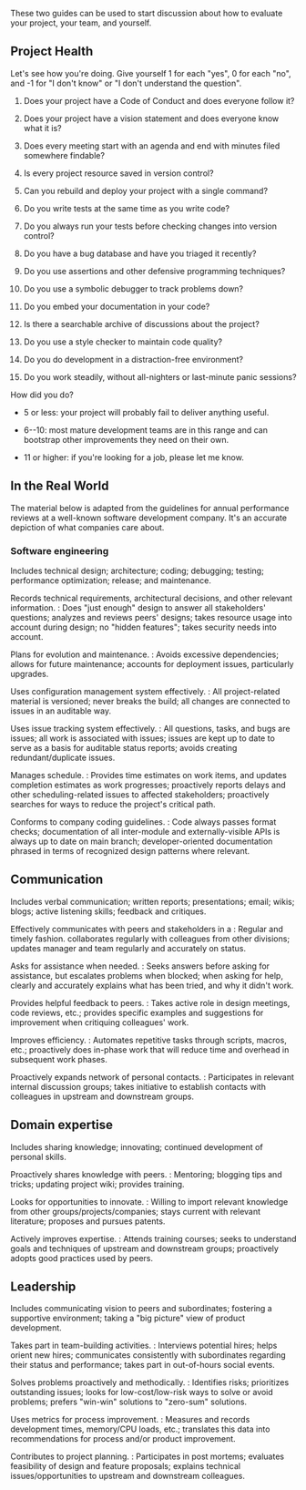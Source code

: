 ---
---

These two guides can be used to start discussion about how to evaluate your project,
your team,
and yourself.

## Project Health

Let's see how you're doing.  Give yourself 1 for each "yes", 0 for each "no",
and -1 for "I don't know" or "I don't understand the question".

1.  Does your project have a Code of Conduct and does everyone follow it?

1.  Does your project have a vision statement and does everyone know what it is?

1.  Does every meeting start with an agenda and end with minutes filed somewhere findable?

1.  Is every project resource saved in version control?

1.  Can you rebuild and deploy your project with a single command?

1.  Do you write tests at the same time as you write code?

1.  Do you always run your tests before checking changes into version control?

1.  Do you have a bug database and have you triaged it recently?

1.  Do you use assertions and other defensive programming techniques?

1.  Do you use a symbolic debugger to track problems down?

1.  Do you embed your documentation in your code?

1.  Is there a searchable archive of discussions about the project?

1.  Do you use a style checker to maintain code quality?

1.  Do you do development in a distraction-free environment?

1.  Do you work steadily, without all-nighters or last-minute panic sessions?

How did you do?

-   5 or less: your project will probably fail to deliver anything useful.

-   6--10: most mature development teams are in this range and can bootstrap
    other improvements they need on their own.

-   11 or higher: if you're looking for a job, please let me know.

## In the Real World

The material below is adapted from the guidelines for annual performance reviews
at a well-known software development company.  It's an accurate depiction of
what companies care about.

### Software engineering

Includes technical design; architecture; coding; debugging; testing; performance
optimization; release; and maintenance.

Records technical requirements, architectural decisions, and other relevant information.
:   Does "just enough" design to answer all stakeholders' questions; analyzes
    and reviews peers' designs; takes resource usage into account during design;
    no "hidden features"; takes security needs into account.

Plans for evolution and maintenance.
:   Avoids excessive dependencies; allows for future maintenance; accounts for
    deployment issues, particularly upgrades.

Uses configuration management system effectively.
:   All project-related material is versioned; never breaks the build; all
    changes are connected to issues in an auditable way.

Uses issue tracking system effectively.
:   All questions, tasks, and bugs are issues; all work is associated with
    issues; issues are kept up to date to serve as a basis for auditable status
    reports; avoids creating redundant/duplicate issues.

Manages schedule.
:   Provides time estimates on work items, and updates completion estimates as
    work progresses; proactively reports delays and other scheduling-related
    issues to affected stakeholders; proactively searches for ways to reduce the
    project's critical path.

Conforms to company coding guidelines.
:   Code always passes format checks; documentation of all inter-module and
    externally-visible APIs is always up to date on main branch;
    developer-oriented documentation phrased in terms of recognized design
    patterns where relevant.

## Communication

Includes verbal communication; written reports; presentations; email; wikis;
blogs; active listening skills; feedback and critiques.

Effectively communicates with peers and stakeholders in a
:   Regular and timely fashion.  collaborates regularly with colleagues from
    other divisions; updates manager and team regularly and accurately on
    status.

Asks for assistance when needed.
:   Seeks answers before asking for assistance, but escalates problems when
    blocked; when asking for help, clearly and accurately explains what has been
    tried, and why it didn't work.

Provides helpful feedback to peers.
:   Takes active role in design meetings, code reviews, etc.; provides specific
    examples and suggestions for improvement when critiquing colleagues' work.

Improves efficiency.
:   Automates repetitive tasks through scripts, macros, etc.; proactively does
    in-phase work that will reduce time and overhead in subsequent work phases.

Proactively expands network of personal contacts.
:   Participates in relevant internal discussion groups; takes initiative to
    establish contacts with colleagues in upstream and downstream groups.

## Domain expertise

Includes sharing knowledge; innovating; continued development of personal
skills.

Proactively shares knowledge with peers.
:   Mentoring; blogging tips and tricks; updating project wiki; provides
    training.

Looks for opportunities to innovate.
:   Willing to import relevant knowledge from other groups/projects/companies;
    stays current with relevant literature; proposes and pursues patents.

Actively improves expertise.
:   Attends training courses; seeks to understand goals and techniques of
    upstream and downstream groups; proactively adopts good practices used by
    peers.

## Leadership

Includes communicating vision to peers and subordinates; fostering a supportive
environment; taking a "big picture" view of product development.

Takes part in team-building activities.
:   Interviews potential hires; helps orient new hires; communicates
    consistently with subordinates regarding their status and performance; takes
    part in out-of-hours social events.

Solves problems proactively and methodically.
:   Identifies risks; prioritizes outstanding issues; looks for
    low-cost/low-risk ways to solve or avoid problems; prefers "win-win"
    solutions to "zero-sum" solutions.

Uses metrics for process improvement.
:   Measures and records development times, memory/CPU loads, etc.; translates
    this data into recommendations for process and/or product improvement.

Contributes to project planning.
:   Participates in post mortems; evaluates feasibility of design and feature
    proposals; explains technical issues/opportunities to upstream and
    downstream colleagues.
